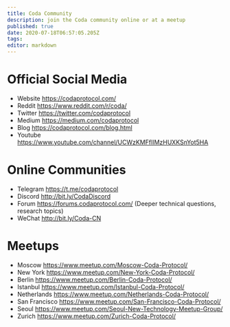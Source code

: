```yaml
---
title: Coda Community
description: join the Coda community online or at a meetup
published: true
date: 2020-07-18T06:57:05.205Z
tags: 
editor: markdown
---
```


# Official Social Media

- Website https://codaprotocol.com/
- Reddit https://www.reddit.com/r/coda/
- Twitter https://twitter.com/codaprotocol
- Medium https://medium.com/codaprotocol
- Blog https://codaprotocol.com/blog.html
- Youtube https://www.youtube.com/channel/UCWzKMFfIlMzHUXKSnYot5HA

# Online Communities

- Telegram https://t.me/codaprotocol
- Discord http://bit.ly/CodaDiscord
- Forum https://forums.codaprotocol.com/
  (Deeper technical questions, research topics)
- WeChat http://bit.ly/Coda-CN

# Meetups
- Moscow https://www.meetup.com/Moscow-Coda-Protocol/
- New York https://www.meetup.com/New-York-Coda-Protocol/
- Berlin https://www.meetup.com/Berlin-Coda-Protocol/
- Istanbul https://www.meetup.com/Istanbul-Coda-Protocol/
- Netherlands https://www.meetup.com/Netherlands-Coda-Protocol/
- San Francisco https://www.meetup.com/San-Francisco-Coda-Protocol/
- Seoul https://www.meetup.com/Seoul-New-Technology-Meetup-Group/
- Zurich https://www.meetup.com/Zurich-Coda-Protocol/
